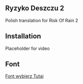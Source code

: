 ## Ryzyko Deszczu 2
Polish translation for Risk Of Rain 2

## Installation
Placeholder for video

## Font

[Font wybierz Tutaj](https://fonts.google.com/?lang=pl_Latn)








